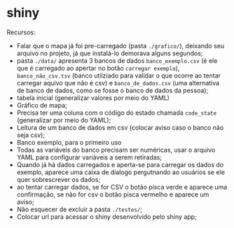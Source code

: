 
# shiny

Recursos:

- Falar que o mapa já foi pre-carregado (pasta `./grafico/`), deixando
  seu arquivo no projeto, já que instalá-lo demorava alguns segundos;
- pasta `./data/` apresenta 3 bancos de dados `banco_exemplo.csv` (é ele
  que é carregado ao apertar no botão `carregar exemplo`),
  `banco_não_csv.tsv` (banco utilziado para validar o que ocorre ao
  tentar carregar aquivo que não é csv) e `banco_de_dados.csv` (uma
  alternativa de banco de dados, como se fosse o banco de dados da
  pessoa);
- tabela inicial (generalizar valores por meio do YAML)
- Gráfico de mapa;
- Precisa ter uma coluna com o código do estado chamada `code_state`
  (generalizar por meio do YAML);
- Leitura de um banco de dados em csv (colocar aviso caso o banco não
  seja csv);
- Banco exemplo, para o primeiro uso
- Todas as variáveis do banco precisam ser numéricas, usar o arquivo
  YAML para configurar variáveis a serem retiradas;
- Quando já há dados carregados e aperta-se para carregar os dados do
  exemplo, aparece uma caixa de dialogo pergutnando ao usuários se ele
  quer sobrescrever os dados;
- ao tentar carregar dados, se for CSV o botão pisca verde e aparece uma
  confirmação, se não for csv o botão pisca vermelho e aparece um aviso;
- Não esquecer de excluir a pasta `./testes/`;
- Colocar url para acessar o shiny desenvolvido pelo shiny app;
